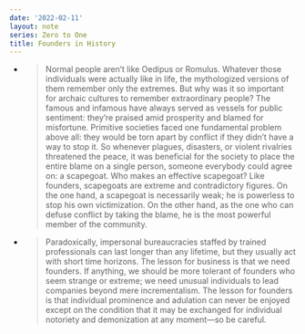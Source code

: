 ```yaml
---
date: '2022-02-11'
layout: note
series: Zero to One
title: Founders in History
---
```


- > Normal people aren’t like Oedipus or Romulus. Whatever those individuals were actually like in life, the mythologized versions of them remember only the extremes. But why was it so important for archaic cultures to remember extraordinary people? The famous and infamous have always served as vessels for public sentiment: they’re praised amid prosperity and blamed for misfortune. Primitive societies faced one fundamental problem above all: they would be torn apart by conflict if they didn’t have a way to stop it. So whenever plagues, disasters, or violent rivalries threatened the peace, it was beneficial for the society to place the entire blame on a single person, someone everybody could agree on: a scapegoat. Who makes an effective scapegoat? Like founders, scapegoats are extreme and contradictory figures. On the one hand, a scapegoat is necessarily weak; he is powerless to stop his own victimization. On the other hand, as the one who can defuse conflict by taking the blame, he is the most powerful member of the community.
- > Paradoxically, impersonal bureaucracies staffed by trained professionals can last longer than any lifetime, but they usually act with short time horizons. The lesson for business is that we need founders. If anything, we should be more tolerant of founders who seem strange or extreme; we need unusual individuals to lead companies beyond mere incrementalism. The lesson for founders is that individual prominence and adulation can never be enjoyed except on the condition that it may be exchanged for individual notoriety and demonization at any moment—so be careful.